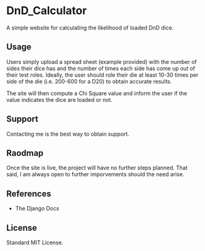 # DnD_Calculator

A simple website for calculating the likelihood of loaded DnD dice.

## Usage

Users simply upload a spread sheet (example provided) with the number of sides their dice has and the number of times each side has come up out of their test roles. Ideally, the user should role their die at least 10-30 times per side of the die (i.e. 200-600 for a D20) to obtain accurate results. 

The site will then compute a Chi Square value and inform the user if the value indicates the dice are loaded or not. 

## Support

Contacting me is the best way to obtain support. 

## Raodmap

Once the site is live, the project will have no further steps planned. That said, I am always open to further imporvements should the need arise. 

## References

- The Django Docs

## License

Standard MIT License. 